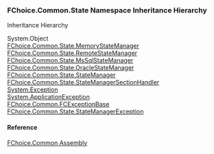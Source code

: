 ﻿### FChoice.Common.State Namespace Inheritance Hierarchy

Inheritance Hierarchy

System.Object  
[FChoice.Common.State.MemoryStateManager](FChoice.Common~FChoice.Common.State.MemoryStateManager.md)  
[FChoice.Common.State.RemoteStateManager](FChoice.Common~FChoice.Common.State.RemoteStateManager.md)  
[FChoice.Common.State.MsSqlStateManager](FChoice.Common~FChoice.Common.State.MsSqlStateManager.md)  
[FChoice.Common.State.OracleStateManager](FChoice.Common~FChoice.Common.State.OracleStateManager.md)  
[FChoice.Common.State.StateManager](FChoice.Common~FChoice.Common.State.StateManager.md)  
[FChoice.Common.State.StateManagerSectionHandler](FChoice.Common~FChoice.Common.State.StateManagerSectionHandler.md)  
[System.Exception](#)  
[System.ApplicationException](#)  
[FChoice.Common.FCExceptionBase](FChoice.Common~FChoice.Common.FCExceptionBase.md)  
[FChoice.Common.State.StateManagerException](FChoice.Common~FChoice.Common.State.StateManagerException.md)  

#### Reference

[FChoice.Common Assembly](FChoice.Common.md)